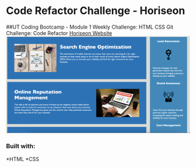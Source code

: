 # Code Refactor Challenge - Horiseon
##UT Coding Bootcamp - Module 1 Weekly Challenge: HTML CSS Git Challenge: Code Refactor
[Horiseon Website]( https://sarah-safarzadeh.github.io/Horiseon/)
![Horiseon Website Screenshot](screenshot.png)
### Built with:
*HTML
*CSS
